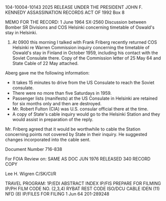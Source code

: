 104-10004-10143
2025 RELEASE UNDER THE PRESIDENT JOHN F. KENNEDY ASSASSINATION RECORDS ACT OF 1992
Box 8

MEMO FOR THE RECORD:
1 June 1964
SX-2560
Discussion between Bomber SR Divisions and COS Helsinki concerning timetable of Oswald's stay in Helsinki.

1. At 0900 this morning I talked with Frank Friberg recently returned COS Helsinki re Warren Commission inquiry concerning the timetable of Oswald's stay in Finland in October 1959, including his contact with the Soviet Consulate there. Copy of the Commission letter of 25 May 64 and State Cable of 22 May attached.

Aberg gave me the following information:

*   It takes 15 minutes to drive from the US Consulate to reach the Soviet consulate.
*   There were no more than five Saturdays in 1959.
*   Passenger lists (manifests) at the US Consulate in Helsinki are retained for six months only and then are destroyed.
*   Mr. Robert Fulton (CIA) was U.S. consular official there at the time.
*   A copy of State's cable inquiry would go to the Helsinki Station and they would assist in preparation of the reply.

Mr. Friberg agreed that it would be worthwhile to cable the Station concerning points not covered by State in their inquiry. He suggested changes incorporated into the cable sent.

Document Number
716-838

For FOIA Review on:
SAME AS DOC
JUN 1976
RELEASED
340
RECORD COPY

Lee H. Wigren
C/SK/CI/R

TRAVEL PROGRAM:
1P/EDI ABSTRACT
INDEX
IP/FIS
PREPARE FOR FILMING
IP/PH
FILM
CODE NO. (2,3,4)
RYBAT REST CODE
ISO/DCU
CABLE IDEN (11)
NFD (8)
IP/FILES
FOR FILING
1 Jun 64
201-289248
